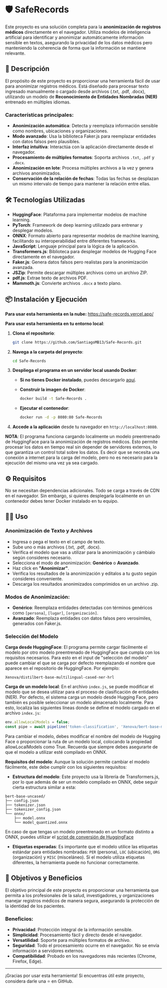 # 🛡️ SafeRecords

Este proyecto es una solución completa para la **anonimización de registros médicos** directamente en el navegador. Utiliza modelos de inteligencia artificial para identificar y anonimizar automáticamente información sensible en textos, asegurando la privacidad de los datos médicos pero manteniendo la coherencia de forma que la información se mantiene relevante.

## 🚀 Descripción

El propósito de este proyecto es proporcionar una herramienta fácil de usar para anonimizar registros médicos. Está diseñado para procesar texto ingresado manualmente o cargado desde archivos (.txt, .pdf, .docx), utilizando un modelo de **Reconocimiento de Entidades Nombradas (NER)** entrenado en múltiples idiomas.

### Características principales:
- **Anonimización automática**: Detecta y reemplaza información sensible como nombres, ubicaciones y organizaciones.
- **Modo avanzado**: Usa la biblioteca Faker.js para reemplazar entidades con datos falsos pero plausibles.
- **Interfaz intuitiva**: Interactúa con la aplicación directamente desde el navegador.
- **Procesamiento de múltiples formatos**: Soporta archivos `.txt`, `.pdf` y `.docx`.
- **Anonimización en lote**: Procesa múltiples archivos a la vez y genera archivos anonimizados.
- **Conservación de la relación de fechas**: Todas las fechas se desplazan un mismo intervalo de tiempo para mantener la relación entre ellas.

## 🛠️ Tecnologías Utilizadas

- **HuggingFace**: Plataforma para implementar modelos de machine learning.
- **PyTorch**: Framework de deep learning utilizado para entrenar y desplegar modelos.
- **ONNX**: Formato abierto para representar modelos de machine learning, facilitando su interoperabilidad entre diferentes frameworks.
- **JavaScript**: Lenguaje principal para la lógica de la aplicación.
- **Transformers.js**: Biblioteca para desplegar modelos de Hugging Face directamente en el navegador.
- **Faker.js**: Genera datos falsos pero realistas para la anonimización avanzada.
- **JSZip**: Permite descargar múltiples archivos como un archivo ZIP.
- **pdf.js**: Extrae texto de archivos PDF.
- **Mammoth.js**: Convierte archivos `.docx` a texto plano.

## 📦 Instalación y Ejecución

**Para usar esta herramienta en la nube:**
  https://safe-records.vercel.app/

**Para usar esta herramienta en tu entorno local**:

1. **Clona el repositorio**:
   ```bash
   git clone https://github.com/SantiagoMB13/Safe-Records.git
2. **Navega a la carpeta del proyecto**:
    ```bash
    cd Safe-Records
3. **Despliega el programa en un servidor local usando Docker**:

   - **Si no tienes Docker instalado**, puedes descargarlo [aquí](https://docs.docker.com/get-docker/).
   
   - **Construir la imagen de Docker**:
     ```bash
     docker build -t Safe-Records .
     ```

   - **Ejecutar el contenedor**:
     ```bash
     docker run -d -p 8080:80 Safe-Records
     ```

4. **Accede a la aplicación** desde tu navegador en `http://localhost:8080`.

**NOTA**: El programa funciona cargando localmente un modelo preentrenado de HuggingFace para la anonimización de registros médicos. Esto permite procesar los datos en tiempo real sin depender de servidores externos, lo que garantiza un control total sobre los datos. Es decir que se necesita una conexión a internet para la carga del modelo, pero no es necesario para la ejecución del mismo una vez ya sea cargado.

## ⚙️ Requisitos

No se necesitan dependencias adicionales. Todo se carga a través de CDN en el navegador. Sin embargo, si quieres desplegarla localmente en un contenedor debes tener Docker instalado en tu equipo.

## 👨‍💻 Uso

### Anonimización de Texto y Archivos
   - Ingresa o pega el texto en el campo de texto.
   - Sube uno o más archivos (.txt, .pdf, .docx).
   - Verifica el modelo que vas a utilizar para la anonimización y cámbialo según consideres necesario.
   - Selecciona el modo de anonimización: **Genérico** o **Avanzado**.
   - Haz click en **"Anonimizar"**.
   - Verifica los resultados de la anonimización y editalos a tu gusto según consideres conveniente.
   - Descarga los resultados anonimizados comprimidos en un archivo .zip.

### Modos de Anonimización:
- **Genérico**: Reemplaza entidades detectadas con términos genéricos como `[persona]`, `[lugar]`, `[organización]`.
- **Avanzado**: Reemplaza entidades con datos falsos pero verosímiles, generados con Faker.js.

### Selección del Modelo

**Carga desde HuggingFace**:
El programa permite cargar fácilmente el modelo por otro modelo preentrenado de HuggingFace que cumpla con los requisitos necesarios. Para esto en el input de "selección del modelo" puede cambiar el que se carga por defecto reemplazando el nombre que aparece en el repositorio de HuggingFace. Por ejemplo:
```
Xenova/distilbert-base-multilingual-cased-ner-hrl
```
**Carga de un modelo local**:
En el archivo `index.js`, se puede modificar el modelo que se desea utilizar para el proceso de clasificación de entidades (NER). Por defecto, el sistema carga un modelo desde Hugging Face, pero también es posible seleccionar un modelo almacenado localmente. Para esto, localiza las siguientes líneas donde se define el modelo cargado en el archivo `index.js`:
  
  ```javascript
  env.allowLocalModels = false;
  const pipe = await pipeline('token-classification', 'Xenova/bert-base-multilingual-cased-ner-hrl');
  ```
Para cambiar el modelo, debes modificar el nombre del modelo de Hugging Face o proporcionar la ruta de un modelo local, colocando la propiedad allowLocalModels como True. Recuerda que siempre debes asegurarte de que el modelo a utilizar esté compilado en ONNX.

**Requisitos del modelo**: Aunque la solución permite cambiar el modelo fácilmente, este debe cumplir con los siguientes requisitos:

- **Estructura del modelo**: Este proyecto usa la librería de Transformers.js, por lo que además de ser un modelo compilado en ONNX, debe seguir cierta estructura similar a esta:
```
bert-base-uncased/
├── config.json
├── tokenizer.json
├── tokenizer_config.json
└── onnx/
    ├── model.onnx
    └── model_quantized.onnx
```
En caso de que tengas un modelo preentrenado en un formato distinto a ONNX, puedes utilizar el [script de conversión de HuggingFace](https://github.com/huggingface/transformers.js/blob/main/scripts/convert.py)

- **Etiquetas esperadas**: Es importante que el modelo utilice las etiquetas estándar para entidades nombradas: `PER` (persona), `LOC` (ubicación), `ORG` (organización) y `MISC` (misceláneo). Si el modelo utiliza etiquetas diferentes, la herramienta puede no funcionar correctamente.

## 🎯 Objetivos y Beneficios

El objetivo principal de este proyecto es proporcionar una herramienta que permita a los profesionales de la salud, investigadores, y organizaciones manejar registros médicos de manera segura, asegurando la protección de la identidad de los pacientes.

### Beneficios:
- **Privacidad**: Protección integral de la información sensible.
- **Simplicidad**: Procesamiento fácil y directo desde el navegador.
- **Versatilidad**: Soporte para múltiples formatos de archivo.
- **Seguridad**: Todo el procesamiento ocurre en el navegador. No se envía información a servidores externos.
- **Compatibilidad**: Probado en los navegadores más recientes (Chrome, Firefox, Edge).

---

¡Gracias por usar esta herramienta! Si encuentras útil este proyecto, considera darle una ⭐ en GitHub.

